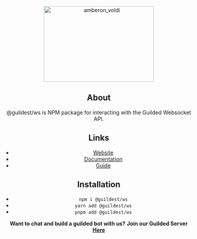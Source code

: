 <center><p align="center"><img align="center" src="https://cdn.discordapp.com/attachments/1017309183416209438/1050009940854587452/logo8.png" alt="amberon_voldi" height="200" width="290" </p><center>

## About
@guildest/ws is NPM package for interacting with the Guilded Websocket API.


## Links
- [Website]()
- [Documentation]()
- [Guide]()
  
## Installation
 
- ``npm i @guildest/ws``
- ``yarn add @guildest/ws``
- ``pnpm add @guildest/ws``
  

**Want to chat and build a guilded bot with us?**
**Join our Guilded Server [Here](https://www.guilded.gg/i/kamZgDBk)**


